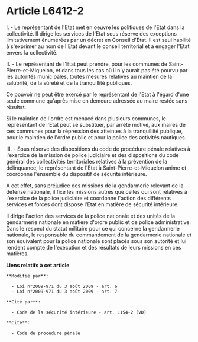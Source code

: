 # Article L6412-2

I. - Le représentant de l'Etat met en oeuvre les politiques de l'Etat dans la collectivité. Il dirige les services de l'Etat
sous réserve des exceptions limitativement énumérées par un décret en Conseil d'Etat. Il est seul habilité à s'exprimer au
nom de l'Etat devant le conseil territorial et à engager l'Etat envers la collectivité.

II. - Le représentant de l'Etat peut prendre, pour les communes de Saint-Pierre-et-Miquelon, et dans tous les cas où il n'y
aurait pas été pourvu par les autorités municipales, toutes mesures relatives au maintien de la salubrité, de la sûreté et de
la tranquillité publiques.

Ce pouvoir ne peut être exercé par le représentant de l'Etat à l'égard d'une seule commune qu'après mise en demeure adressée
au maire restée sans résultat.

Si le maintien de l'ordre est menacé dans plusieurs communes, le représentant de l'Etat peut se substituer, par arrêté
motivé, aux maires de ces communes pour la répression des atteintes à la tranquillité publique, pour le maintien de l'ordre
public et pour la police des activités nautiques.

III. - Sous réserve des dispositions du code de procédure pénale relatives à l'exercice de la mission de police judiciaire et
des dispositions du code général des collectivités territoriales relatives à la prévention de la délinquance, le représentant
de l'Etat à Saint-Pierre-et-Miquelon anime et coordonne l'ensemble du dispositif de sécurité intérieure.

A cet effet, sans préjudice des missions de la gendarmerie relevant de la défense nationale, il fixe les missions autres que
celles qui sont relatives à l'exercice de la police judiciaire et coordonne l'action des différents services et forces dont
dispose l'Etat en matière de sécurité intérieure.

Il dirige l'action des services de la police nationale et des unités de la gendarmerie nationale en matière d'ordre public et
de police administrative. Dans le respect du statut militaire pour ce qui concerne la gendarmerie nationale, le responsable
du commandement de la gendarmerie nationale et son équivalent pour la police nationale sont placés sous son autorité et lui
rendent compte de l'exécution et des résultats de leurs missions en ces matières.

**Liens relatifs à cet article**

	**Modifié par**:

	  - Loi n°2009-971 du 3 août 2009 - art. 6
	  - Loi n°2009-971 du 3 août 2009 - art. 7

	**Cité par**:

	  - Code de la sécurité intérieure - art. L154-2 (VD)

	**Cite**:

	  - Code de procédure pénale
